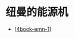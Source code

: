 # 纽曼的能源机

- [[4book-emn-1]]



[//begin]: # "Autogenerated link references for markdown compatibility"
[4book-emn-1]: chapter2/4book-emn-1.md "旋涡运动"
[//end]: # "Autogenerated link references"
